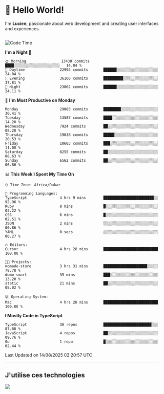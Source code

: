 # 👋 Hello World!

I'm **Lucien**, passionate about web development and creating user interfaces and experiences.

##

<!--START_SECTION:waka-->
![Code Time](http://img.shields.io/badge/Code%20Time-3%2C600%20hrs%2035%20mins-blue)

**I'm a Night 🦉** 

```text
🌞 Morning                13430 commits       ████░░░░░░░░░░░░░░░░░░░░░   14.04 % 
🌆 Daytime                22994 commits       ██████░░░░░░░░░░░░░░░░░░░   24.04 % 
🌃 Evening                36166 commits       █████████░░░░░░░░░░░░░░░░   37.81 % 
🌙 Night                  23062 commits       ██████░░░░░░░░░░░░░░░░░░░   24.11 % 
```
📅 **I'm Most Productive on Monday** 

```text
Monday                   29083 commits       ████████░░░░░░░░░░░░░░░░░   30.41 % 
Tuesday                  13587 commits       ████░░░░░░░░░░░░░░░░░░░░░   14.20 % 
Wednesday                7924 commits        ██░░░░░░░░░░░░░░░░░░░░░░░   08.28 % 
Thursday                 19638 commits       █████░░░░░░░░░░░░░░░░░░░░   20.53 % 
Friday                   10603 commits       ███░░░░░░░░░░░░░░░░░░░░░░   11.08 % 
Saturday                 8255 commits        ██░░░░░░░░░░░░░░░░░░░░░░░   08.63 % 
Sunday                   6562 commits        ██░░░░░░░░░░░░░░░░░░░░░░░   06.86 % 
```


📊 **This Week I Spent My Time On** 

```text
🕑︎ Time Zone: Africa/Dakar

💬 Programming Languages: 
TypeScript               4 hrs 9 mins        ███████████████████████░░   92.96 % 
Ruby                     8 mins              █░░░░░░░░░░░░░░░░░░░░░░░░   03.22 % 
CSS                      6 mins              █░░░░░░░░░░░░░░░░░░░░░░░░   02.51 % 
JSON                     2 mins              ░░░░░░░░░░░░░░░░░░░░░░░░░   00.86 % 
YAML                     0 secs              ░░░░░░░░░░░░░░░░░░░░░░░░░   00.27 % 

🔥 Editors: 
Cursor                   4 hrs 28 mins       █████████████████████████   100.00 % 

🐱‍💻 Projects: 
nomade-store             3 hrs 31 mins       ████████████████████░░░░░   78.78 % 
domo-smart               35 mins             ███░░░░░░░░░░░░░░░░░░░░░░   13.20 % 
static                   21 mins             ██░░░░░░░░░░░░░░░░░░░░░░░   08.02 % 

💻 Operating System: 
Mac                      4 hrs 28 mins       █████████████████████████   100.00 % 
```

**I Mostly Code in TypeScript** 

```text
TypeScript               36 repos            ██████████████████████░░░   87.80 % 
JavaScript               4 repos             ██░░░░░░░░░░░░░░░░░░░░░░░   09.76 % 
Go                       1 repo              █░░░░░░░░░░░░░░░░░░░░░░░░   02.44 % 
```




 Last Updated on 14/08/2025 02:20:57 UTC
<!--END_SECTION:waka-->
---

## J'utilise ces technologies

<p align="left">
  <a href="https://skillicons.dev">
    <img src="https://skillicons.dev/icons?i=ts,js,go,ruby,css,scss,tailwind,react,vite,nextjs,docker,figma,ableton" />
  </a>
</p>

